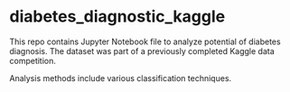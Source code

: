 # diabetes_diagnostic_kaggle
This repo contains Jupyter Notebook file to analyze potential of diabetes diagnosis. The dataset was part of a previously completed Kaggle data competition.

Analysis methods include various classification techniques.